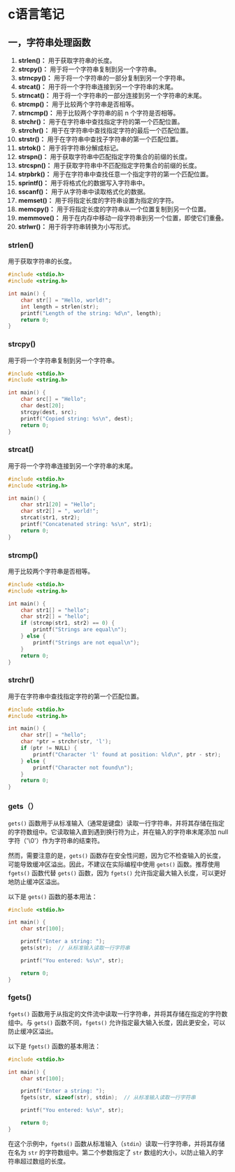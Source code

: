 # c语言笔记

## 一，字符串处理函数

1. **strlen()：** 用于获取字符串的长度。
2. **strcpy()：** 用于将一个字符串复制到另一个字符串。
3. **strncpy()：** 用于将一个字符串的一部分复制到另一个字符串。
4. **strcat()：** 用于将一个字符串连接到另一个字符串的末尾。
5. **strncat()：** 用于将一个字符串的一部分连接到另一个字符串的末尾。
6. **strcmp()：** 用于比较两个字符串是否相等。
7. **strncmp()：** 用于比较两个字符串的前 n 个字符是否相等。
8. **strchr()：** 用于在字符串中查找指定字符的第一个匹配位置。
9. **strrchr()：** 用于在字符串中查找指定字符的最后一个匹配位置。
10. **strstr()：** 用于在字符串中查找子字符串的第一个匹配位置。
11. **strtok()：** 用于将字符串分解成标记。
12. **strspn()：** 用于获取字符串中匹配指定字符集合的前缀的长度。
13. **strcspn()：** 用于获取字符串中不匹配指定字符集合的前缀的长度。
14. **strpbrk()：** 用于在字符串中查找任意一个指定字符的第一个匹配位置。
15. **sprintf()：** 用于将格式化的数据写入字符串中。
16. **sscanf()：** 用于从字符串中读取格式化的数据。
17. **memset()：** 用于将指定长度的字符串设置为指定的字符。
18. **memcpy()：** 用于将指定长度的字符串从一个位置复制到另一个位置。
19. **memmove()：** 用于在内存中移动一段字符串到另一个位置，即使它们重叠。
20. **strlwr()：** 用于将字符串转换为小写形式。

### strlen()

 用于获取字符串的长度。

```c
#include <stdio.h>
#include <string.h>

int main() {
    char str[] = "Hello, world!";
    int length = strlen(str);
    printf("Length of the string: %d\n", length);
    return 0;
}
```

### strcpy()

 用于将一个字符串复制到另一个字符串。

```c
#include <stdio.h>
#include <string.h>

int main() {
    char src[] = "Hello";
    char dest[20];
    strcpy(dest, src);
    printf("Copied string: %s\n", dest);
    return 0;
}
```

### strcat() 

用于将一个字符串连接到另一个字符串的末尾。

```c
#include <stdio.h>
#include <string.h>

int main() {
    char str1[20] = "Hello";
    char str2[] = ", world!";
    strcat(str1, str2);
    printf("Concatenated string: %s\n", str1);
    return 0;
}
```

### strcmp()

用于比较两个字符串是否相等。

```c
#include <stdio.h>
#include <string.h>

int main() {
    char str1[] = "hello";
    char str2[] = "hello";
    if (strcmp(str1, str2) == 0) {
        printf("Strings are equal\n");
    } else {
        printf("Strings are not equal\n");
    }
    return 0;
}
```

### strchr() 

用于在字符串中查找指定字符的第一个匹配位置。

```c
#include <stdio.h>
#include <string.h>

int main() {
    char str[] = "hello";
    char *ptr = strchr(str, 'l');
    if (ptr != NULL) {
        printf("Character 'l' found at position: %ld\n", ptr - str);
    } else {
        printf("Character not found\n");
    }
    return 0;
}
```

### gets（）

`gets()` 函数用于从标准输入（通常是键盘）读取一行字符串，并将其存储在指定的字符数组中。它读取输入直到遇到换行符为止，并在输入的字符串末尾添加 null 字符（'\0'）作为字符串的结束符。

然而，需要注意的是，`gets()` 函数存在安全性问题，因为它不检查输入的长度，可能导致缓冲区溢出。因此，不建议在实际编程中使用 `gets()` 函数。推荐使用 `fgets()` 函数代替 `gets()` 函数，因为 `fgets()` 允许指定最大输入长度，可以更好地防止缓冲区溢出。

以下是 `gets()` 函数的基本用法：

```c
#include <stdio.h>

int main() {
    char str[100];

    printf("Enter a string: ");
    gets(str);  // 从标准输入读取一行字符串

    printf("You entered: %s\n", str);

    return 0;
}
```

### fgets()

`fgets()` 函数用于从指定的文件流中读取一行字符串，并将其存储在指定的字符数组中。与 `gets()` 函数不同，`fgets()` 允许指定最大输入长度，因此更安全，可以防止缓冲区溢出。

以下是 `fgets()` 函数的基本用法：

```c
#include <stdio.h>

int main() {
    char str[100];

    printf("Enter a string: ");
    fgets(str, sizeof(str), stdin);  // 从标准输入读取一行字符串

    printf("You entered: %s\n", str);

    return 0;
}
```

在这个示例中，`fgets()` 函数从标准输入（`stdin`）读取一行字符串，并将其存储在名为 `str` 的字符数组中。第二个参数指定了 `str` 数组的大小，以防止输入的字符串超过数组的长度。

